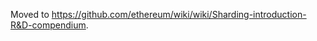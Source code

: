 <!-- TITLE: Sharding introduction and R&D -->

Moved to https://github.com/ethereum/wiki/wiki/Sharding-introduction-R&D-compendium.